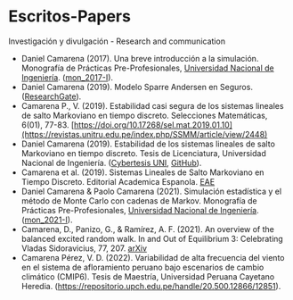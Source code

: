 # Escritos-Papers
Investigación y divulgación -  Research and communication

- Daniel Camarena (2017). Una breve introducción a la simulación.  Monografía de Prácticas Pre-Profesionales, [Universidad Nacional de Ingeniería](https://fc.uni.edu.pe/escuela-profesional-de-matematica/). ([mon_2017-I](https://github.com/DanielCamarena/Escritos-Papers)).
- Daniel Camarena (2019). Modelo Sparre Andersen en Seguros. ([ResearchGate](https://www.researchgate.net/publication/344240036_SPARRE_ANDERSEN_MODEL_IN_RISK_THEORY)).
- Camarena P., V. (2019). Estabilidad casi segura de los sistemas lineales de salto Markoviano en tiempo discreto. Selecciones Matemáticas, 6(01), 77-83. [https://doi.org/10.17268/sel.mat.2019.01.10](https://revistas.unitru.edu.pe/index.php/SSMM/article/view/2448)
- Daniel Camarena (2019). Estabilidad de los sistemas lineales de salto Markoviano en tiempo discreto. Tesis de Licenciatura, Universidad Nacional de Ingeniería. ([Cybertesis UNI](http://cybertesis.uni.edu.pe/handle/uni/19035), [GitHub](https://github.com/DanielCamarena/LicenciaturaUNI)).
- Camarena et al. (2019). Sistemas Lineales de Salto Markoviano en Tiempo Discreto. Editorial Academica Espanola. [EAE](https://www.eae-publishing.com/catalogue/details/es/978-620-0-34537-0/sistemas-lineales-de-salto-markoviano-en-tiempo-discreto)
- Daniel Camarena & Paolo Camarena (2021). Simulación estadística y el método de Monte Carlo con cadenas de Markov.  Monografía de Prácticas Pre-Profesionales, [Universidad Nacional de Ingeniería](https://fc.uni.edu.pe/escuela-profesional-de-matematica/). ([mon_2021-I](https://github.com/DanielCamarena/Escritos-Papers)).
- Camarena, D., Panizo, G., & Ramírez, A. F. (2021). An overview of the balanced excited random walk. In and Out of Equilibrium 3: Celebrating Vladas Sidoravicius, 77, 207. [arXiv](https://arxiv.org/abs/2002.05750v2)
- Camarena Pérez, V. D. (2022). Variabilidad de alta frecuencia del viento en el sistema de afloramiento peruano bajo escenarios de cambio climático (CMIP6). Tesis de Maestría, Universidad Peruana Cayetano Heredia. (https://repositorio.upch.edu.pe/handle/20.500.12866/12851).
